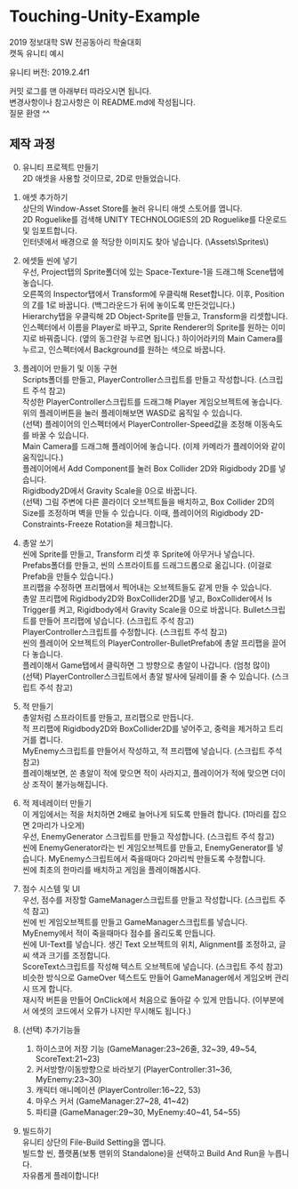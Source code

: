 # Touching-Unity-Example

2019 정보대학 SW 전공동아리 학술대회  
캣독 유니티 예시

유니티 버전: 2019.2.4f1

커밋 로그를 맨 아래부터 따라오시면 됩니다.  
변경사항이나 참고사항은 이 README.md에 작성됩니다.  
질문 환영 ^^

## 제작 과정

0. 유니티 프로젝트 만들기  
    2D 애셋을 사용할 것이므로, 2D로 만들었습니다.  

1. 애셋 추가하기  
    상단의 Window-Asset Store를 눌러 유니티 애셋 스토어를 엽니다.  
    2D Roguelike를 검색해 UNITY TECHNOLOGIES의 2D Roguelike를 다운로드 및 임포트합니다.  
    인터넷에서 배경으로 쓸 적당한 이미지도 찾아 넣습니다. (\Assets\Sprites\\)  

2. 에셋들 씬에 넣기  
    우선, Project탭의 Sprite폴더에 있는 Space-Texture-1을 드래그해 Scene탭에 놓습니다.  
    오른쪽의 Inspector탭에서 Transform에 우클릭해 Reset합니다. 이후, Position의 Z를 1로 바꿉니다. (백그라운드가 뒤에 놓이도록 만든것입니다.)  
    Hierarchy탭을 우클릭해 2D Object-Sprite를 만들고, Transform을 리셋합니다.  
    인스펙터에서 이름을 Player로 바꾸고, Sprite Renderer의 Sprite를 원하는 이미지로 바꿔줍니다. (옆의 동그란걸 누르면 됩니다.)
    하이어라키의 Main Camera를 누르고, 인스펙터에서 Background를 원하는 색으로 바꿉니다.  
    
3. 플레이어 만들기 및 이동 구현  
    Scripts폴더를 만들고, PlayerController스크립트를 만들고 작성합니다. (스크립트 주석 참고)  
    작성한 PlayerController스크립트를 드래그해 Player 게임오브젝트에 놓습니다.  
    위의 플레이버튼을 눌러 플레이해보면 WASD로 움직일 수 있습니다.  
    (선택) 플레이어의 인스펙터에서 PlayerController-Speed값을 조정해 이동속도를 바꿀 수 있습니다.  
    Main Camera를 드래그해 플레이어에 놓습니다. (이제 카메라가 플레이어와 같이 움직입니다.)  
    플레이어에서 Add Component를 눌러 Box Collider 2D와 Rigidbody 2D를 넣습니다.  
    Rigidbody2D에서 Gravity Scale을 0으로 바꿉니다.  
    (선택) 그림 주변에 다른 콜라이더 오브젝트들을 배치하고, Box Collider 2D의 Size를 조정하며 벽을 만들 수 있습니다. 이때, 플레이어의 Rigidbody 2D-Constraints-Freeze Rotation을 체크합니다.  

4. 총알 쏘기  
    씬에 Sprite를 만들고, Transform 리셋 후 Sprite에 아무거나 넣습니다.  
    Prefabs폴더를 만들고, 씬의 스프라이트를 드래그드롭으로 옮깁니다. (이걸로 Prefab을 만들수 있습니다.)  
    프리팹을 수정하면 프리팹에서 찍어내는 오브젝트들도 같게 만들 수 있습니다.  
    총알 프리팹에 Rigidbody2D와 BoxCollider2D를 넣고, BoxCollider에서 Is Trigger를 켜고, Rigidbody에서 Gravity Scale을 0으로 바꿉니다.
    Bullet스크립트를 만들어 프리팹에 넣습니다. (스크립트 주석 참고)  
    PlayerController스크립트를 수정합니다. (스크립트 주석 참고)  
    씬의 플레이어 오브젝트의 PlayerController-BulletPrefab에 총알 프리팹을 끌어다 놓습니다.  
    플레이해서 Game탭에서 클릭하면 그 방향으로 총알이 나갑니다. (엄청 많이)  
    (선택) PlayerController스크립트에서 총알 발사에 딜레이를 줄 수 있습니다. (스크립트 주석 참고)

5. 적 만들기  
    총알처럼 스프라이트를 만들고, 프리팹으로 만듭니다.  
    적 프리팹에 Rigidbody2D와 BoxCollider2D를 넣어주고, 중력을 제거하고 트리거를 켭니다.  
    MyEnemy스크립트를 만들어서 작성하고, 적 프리팹에 넣습니다. (스크립트 주석 참고)  
    플레이해보면, 쏜 총알이 적에 맞으면 적이 사라지고, 플레이어가 적에 맞으면 더이상 조작이 불가능해집니다.  

6. 적 제네레이터 만들기  
    이 게임에서는 적을 처치하면 2배로 늘어나게 되도록 만들려 합니다. (1마리를 잡으면 2마리가 나오게)  
    우선, EnemyGenerator 스크립트를 만들고 작성합니다. (스크립트 주석 참고)  
    씬에 EnemyGenerator라는 빈 게임오브젝트를 만들고, EnemyGenerator를 넣습니다.
    MyEnemy스크립트에서 죽을때마다 2마리씩 만들도록 수정합니다.  
    씬에 최초의 한마리를 배치하고 게임을 플레이해봅시다.  

7. 점수 시스템 및 UI  
    우선, 점수를 저장할 GameManager스크립트를 만들고 작성합니다. (스크립트 주석 참고)  
    씬에 빈 게임오브젝트를 만들고 GameManager스크립트를 넣습니다.  
    MyEnemy에서 적이 죽을때마다 점수를 올리도록 만듭니다.  
    씬에 UI-Text를 넣습니다. 생긴 Text 오브젝트의 위치, Alignment를 조정하고, 글씨 색과 크기를 조정합니다.  
    ScoreText스크립트를 작성해 텍스트 오브젝트에 넣습니다. (스크립트 주석 참고)  
    비슷한 방식으로 GameOver 텍스트도 만들어 GameManager에서 게임오버 관리시 뜨게 합니다.  
    재시작 버튼을 만들어 OnClick에서 처음으로 돌아갈 수 있게 만듭니다. (이부분에서 에셋의 코드에서 오류가 나지만 무시해도 됩니다.)  

8. (선택) 추가기능들  
    1. 하이스코어 저장 기능 (GameManager:23~26줄, 32~39, 49~54, ScoreText:21~23)
    2. 커서방향/이동방향으로 바라보기 (PlayerController:31~36, MyEnemy:23~30)
    3. 캐릭터 애니메이션 (PlayerController:16~22, 53)
    4. 마우스 커서 (GameManager:27~28, 41~42)
    5. 파티클 (GameManager:29~30, MyEnemy:40~41, 54~55)

9. 빌드하기  
    유니티 상단의 File-Build Setting을 엽니다.  
    빌드할 씬, 플랫폼(보통 맨위의 Standalone)을 선택하고 Build And Run을 누릅니다.  
    자유롭게 플레이합니다!  

